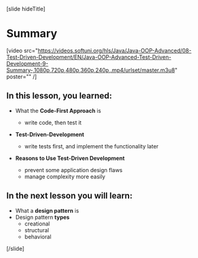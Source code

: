 [slide hideTitle]

# Summary

[video src="https://videos.softuni.org/hls/Java/Java-OOP-Advanced/08-Test-Driven-Development/EN/Java-OOP-Advanced-Test-Driven-Development-9-Summary-,1080p,720p,480p,360p,240p,.mp4/urlset/master.m3u8" poster="" /]

## In this lesson, you learned:

- What the **Code-First Approach** is
  - write code, then test it

- **Test-Driven-Development**
  - write tests first, and implement the functionality later

- **Reasons to Use Test-Driven Development**
  - prevent some application design flaws
  - manage complexity more easily

## In the next lesson you will learn:

- What a **design pattern** is
- Design pattern **types**
    * creational
    * structural
    * behavioral

[/slide]
